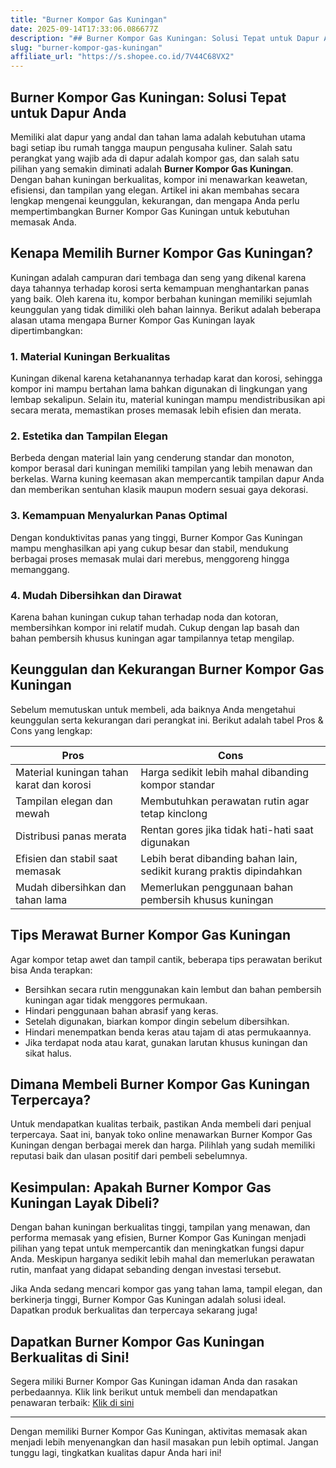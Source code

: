 ```yaml
---
title: "Burner Kompor Gas Kuningan"
date: 2025-09-14T17:33:06.086677Z
description: "## Burner Kompor Gas Kuningan: Solusi Tepat untuk Dapur Anda..."
slug: "burner-kompor-gas-kuningan"
affiliate_url: "https://s.shopee.co.id/7V44C68VX2"
---
```

## Burner Kompor Gas Kuningan: Solusi Tepat untuk Dapur Anda

Memiliki alat dapur yang andal dan tahan lama adalah kebutuhan utama bagi setiap ibu rumah tangga maupun pengusaha kuliner. Salah satu perangkat yang wajib ada di dapur adalah kompor gas, dan salah satu pilihan yang semakin diminati adalah **Burner Kompor Gas Kuningan**. Dengan bahan kuningan berkualitas, kompor ini menawarkan keawetan, efisiensi, dan tampilan yang elegan. Artikel ini akan membahas secara lengkap mengenai keunggulan, kekurangan, dan mengapa Anda perlu mempertimbangkan Burner Kompor Gas Kuningan untuk kebutuhan memasak Anda.

## Kenapa Memilih Burner Kompor Gas Kuningan?

Kuningan adalah campuran dari tembaga dan seng yang dikenal karena daya tahannya terhadap korosi serta kemampuan menghantarkan panas yang baik. Oleh karena itu, kompor berbahan kuningan memiliki sejumlah keunggulan yang tidak dimiliki oleh bahan lainnya. Berikut adalah beberapa alasan utama mengapa Burner Kompor Gas Kuningan layak dipertimbangkan:

### 1. Material Kuningan Berkualitas

Kuningan dikenal karena ketahanannya terhadap karat dan korosi, sehingga kompor ini mampu bertahan lama bahkan digunakan di lingkungan yang lembap sekalipun. Selain itu, material kuningan mampu mendistribusikan api secara merata, memastikan proses memasak lebih efisien dan merata.

### 2. Estetika dan Tampilan Elegan

Berbeda dengan material lain yang cenderung standar dan monoton, kompor berasal dari kuningan memiliki tampilan yang lebih menawan dan berkelas. Warna kuning keemasan akan mempercantik tampilan dapur Anda dan memberikan sentuhan klasik maupun modern sesuai gaya dekorasi.

### 3. Kemampuan Menyalurkan Panas Optimal

Dengan konduktivitas panas yang tinggi, Burner Kompor Gas Kuningan mampu menghasilkan api yang cukup besar dan stabil, mendukung berbagai proses memasak mulai dari merebus, menggoreng hingga memanggang.

### 4. Mudah Dibersihkan dan Dirawat

Karena bahan kuningan cukup tahan terhadap noda dan kotoran, membersihkan kompor ini relatif mudah. Cukup dengan lap basah dan bahan pembersih khusus kuningan agar tampilannya tetap mengilap.

## Keunggulan dan Kekurangan Burner Kompor Gas Kuningan

Sebelum memutuskan untuk membeli, ada baiknya Anda mengetahui keunggulan serta kekurangan dari perangkat ini. Berikut adalah tabel Pros & Cons yang lengkap:

| **Pros**                                | **Cons**                                              |
|----------------------------------------|-----------------------------------------------------|
| Material kuningan tahan karat dan korosi | Harga sedikit lebih mahal dibanding kompor standar   |
| Tampilan elegan dan mewah             | Membutuhkan perawatan rutin agar tetap kinclong   |
| Distribusi panas merata                | Rentan gores jika tidak hati-hati saat digunakan  |
| Efisien dan stabil saat memasak     | Lebih berat dibanding bahan lain, sedikit kurang praktis dipindahkan |
| Mudah dibersihkan dan tahan lama    | Memerlukan penggunaan bahan pembersih khusus kuningan |

## Tips Merawat Burner Kompor Gas Kuningan

Agar kompor tetap awet dan tampil cantik, beberapa tips perawatan berikut bisa Anda terapkan:

- Bersihkan secara rutin menggunakan kain lembut dan bahan pembersih kuningan agar tidak menggores permukaan.
- Hindari penggunaan bahan abrasif yang keras.
- Setelah digunakan, biarkan kompor dingin sebelum dibersihkan.
- Hindari menempatkan benda keras atau tajam di atas permukaannya.
- Jika terdapat noda atau karat, gunakan larutan khusus kuningan dan sikat halus.

## Dimana Membeli Burner Kompor Gas Kuningan Terpercaya?

Untuk mendapatkan kualitas terbaik, pastikan Anda membeli dari penjual terpercaya. Saat ini, banyak toko online menawarkan Burner Kompor Gas Kuningan dengan berbagai merek dan harga. Pilihlah yang sudah memiliki reputasi baik dan ulasan positif dari pembeli sebelumnya.

## Kesimpulan: Apakah Burner Kompor Gas Kuningan Layak Dibeli?

Dengan bahan kuningan berkualitas tinggi, tampilan yang menawan, dan performa memasak yang efisien, Burner Kompor Gas Kuningan menjadi pilihan yang tepat untuk mempercantik dan meningkatkan fungsi dapur Anda. Meskipun harganya sedikit lebih mahal dan memerlukan perawatan rutin, manfaat yang didapat sebanding dengan investasi tersebut.

Jika Anda sedang mencari kompor gas yang tahan lama, tampil elegan, dan berkinerja tinggi, Burner Kompor Gas Kuningan adalah solusi ideal. Dapatkan produk berkualitas dan terpercaya sekarang juga!

## Dapatkan Burner Kompor Gas Kuningan Berkualitas di Sini!

Segera miliki Burner Kompor Gas Kuningan idaman Anda dan rasakan perbedaannya. Klik link berikut untuk membeli dan mendapatkan penawaran terbaik: [Klik di sini](https://s.shopee.co.id/7V44C68VX2)

---

Dengan memiliki Burner Kompor Gas Kuningan, aktivitas memasak akan menjadi lebih menyenangkan dan hasil masakan pun lebih optimal. Jangan tunggu lagi, tingkatkan kualitas dapur Anda hari ini!